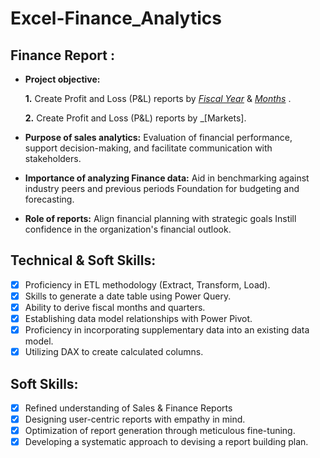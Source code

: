 # Excel-Finance_Analytics

## Finance Report :

- **Project objective:** 

    **1.** Create Profit and Loss (P&L) reports by _[Fiscal Year](https://github.com/Tanmaybagdi7/Excel-Finance_Analytics/blob/main/P%26L%20Statement%20by%20Fiscal%20Year.pdf)_ & _[Months](https://github.com/Tanmaybagdi7/Excel-Finance_Analytics/blob/main/P%26L%20Statement%20by%20Months.pdf)_ . 

   **2.** Create Profit and Loss (P&L) reports by _[Markets].

- **Purpose of sales analytics:** Evaluation of financial performance, support decision-making, and facilitate communication with stakeholders.

- **Importance of analyzing Finance data:** Aid in benchmarking against industry peers and previous periods Foundation for budgeting and forecasting.

- **Role of reports:** Align financial planning with strategic goals Instill confidence in the organization's financial outlook.


## Technical & Soft Skills:
- [x]	Proficiency in ETL methodology (Extract, Transform, Load).
- [x]	Skills to generate a date table using Power Query.
- [x]	Ability to derive fiscal months and quarters.
- [x]	Establishing data model relationships with Power Pivot.
- [x]	Proficiency in incorporating supplementary data into an existing data model.
- [x]	Utilizing DAX to create calculated columns.

## Soft Skills:
- [x]	Refined understanding of Sales & Finance Reports
- [x]	Designing user-centric reports with empathy in mind.
- [x]	Optimization of report generation through meticulous fine-tuning.
- [x]	Developing a systematic approach to devising a report building plan.

